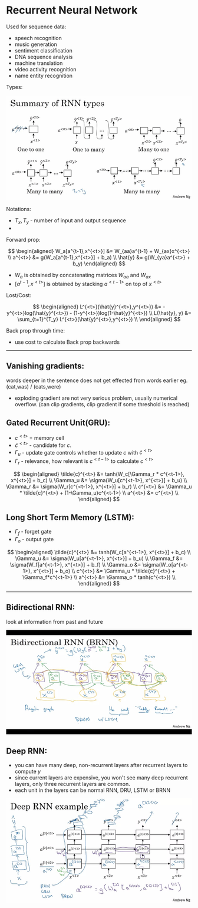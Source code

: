 # Recurrent Neural Network

Used for sequence data:

- speech recognition
- music generation
- sentiment classification
- DNA sequence analysis
- machine translation
- video activity recognition
- name entity recognition

Types:

![**RNN types**](images/RNN_types.jfif)

Notations:

- $T_x, T_y$ - number of input and output sequence
- 

Forward prop:

$$
    \begin{aligned}
    W_a[a^{t-1},x^{<t>}] &= W_{aa}a^{t-1} + W_{ax}x^{<t>} \\
    a^{<t>} &= g(W_a[a^{t-1},x^{<t>}] + b_a) \\
    \hat{y} &= g(W_{ya}a^{<t>} + b_y)
    \end{aligned}
$$

- $W_a$ is obtained by concatenating matrices $W_{aa}$ and $W_{ax}$
- $[a^{t-1},x^{<t>}]$ is obtained by stacking $a^{<t-1>}$ on top of $x^{<t>}$

Lost/Cost:

$$
    \begin{aligned}
    L^{<t>}(\hat{y}^{<t>},y^{<t>}) &= - y^{<t>}log(\hat{y}^{<t>}) - (1-y^{<t>})log(1-\hat{y}^{<t>}) \\
    L(\hat{y}, y) &= \sum_{t=1}^{T_y} L^{<t>}(\hat{y}^{<t>},y^{<t>}) \\
    \end{aligned}
$$

Back prop through time: 

- use cost to calculate Back prop backwards

---

## Vanishing gradients:

words deeper in the sentence does not get effected from words earlier eg. (cat,was) / (cats,were)

- exploding gradient are not very serious problem, usually numerical overflow. (can clip gradients, clip gradient if some threshold is reached)

## Gated Recurrent Unit(GRU):

- $c^{<t>}$ = memory cell
- $\tilde{c}^{<t>}$ - candidate for $c$.
- $\Gamma_u$ - update gate controls whether to update $c$ with $\tilde{c}^{<t>}$ 
- $\Gamma_r$ - relevance, how relevant is $c^{<t-1>}$ to calculate $c^{<t>}$

$$
    \begin{aligned}
    \tilde{c}^{<t>} &= tanh(W_c[\Gamma_r * c^{<t-1>}, x^{<t>}] + b_c) \\
    \Gamma_u &= \sigma(W_u[c^{<t-1>}, x^{<t>}] + b_u) \\
    \Gamma_r &= \sigma(W_r[c^{<t-1>}, x^{<t>}] + b_r) \\
    c^{<t>} &= \Gamma_u * \tilde{c}^{<t>} + (1-\Gamma_u)c^{<t-1>} \\
    a^{<t>} &= c^{<t>} \\
    \end{aligned}
$$

## Long Short Term Memory (LSTM):

- $\Gamma_f$ - forget gate
- $\Gamma_o$ - output gate

$$
    \begin{aligned}
    \tilde{c}^{<t>} &= tanh(W_c[a^{<t-1>}, x^{<t>}] + b_c) \\
    \Gamma_u &= \sigma(W_u[a^{<t-1>}, x^{<t>}] + b_u) \\
    \Gamma_f &= \sigma(W_f[a^{<t-1>}, x^{<t>}] + b_f) \\
    \Gamma_o &= \sigma(W_o[a^{<t-1>}, x^{<t>}] + b_o) \\
    c^{<t>} &= \Gamma_u * \tilde{c}^{<t>} + \Gamma_f*c^{<t-1>} \\
    a^{<t>} &= \Gamma_o * tanh(c^{<t>}) \\
    \end{aligned}
$$

---

## Bidirectional RNN:

look at information from past and future

![**BRNN**](images/Bidirectional_RNN.jfif)

## Deep RNN:

- you can have many deep, non-recurrent layers after recurrent layers to compute $y$
- since current layers are expensive, you won't see many deep recurrent layers, only three recurrent layers are common.
- each unit in the layers can be normal RNN, DRU, LSTM or BRNN

![**Deep RNN**](images/Deep_RNN.jfif)